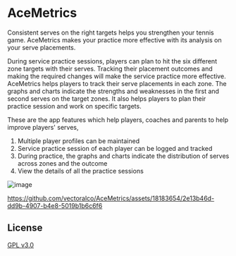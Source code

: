 # AceMetrics

Consistent serves on the right targets helps you strengthen your tennis game. AceMetrics makes your practice more effective with its analysis on your serve placements.

During service practice sessions, players can plan to hit the six different zone targets with their serves. Tracking their placement outcomes and making the required changes will make the service practice more effective. AceMetrics helps players to track their serve placements in each zone. The graphs and charts indicate the strengths and weaknesses in the first and second serves on the target zones. It also helps players to plan their practice session and work on specific targets.

These are the app features which help players, coaches and parents to help improve players' serves,
1. Multiple player profiles can be maintained
2. Service practice session of each player can be logged and tracked
3. During practice, the graphs and charts indicate the distribution of serves across zones and the outcome
4. View the details of all the practice sessions

![image](https://github.com/user-attachments/assets/607ed711-26f5-4fd9-871d-cac3e9ac7270)

https://github.com/vectoralco/AceMetrics/assets/18183654/2e13b46d-dd9b-4907-b4e8-5019b1b6c6f6

 ## License
[GPL v3.0](https://github.com/fxsound2/fxsound-app/blob/main/LICENSE)
